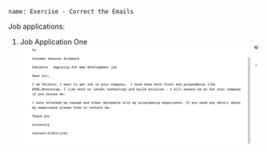 ```ngMeta
name: Exercise - Correct the Emails
```


Job applications:
<br>
1. Job Application One
![Job Application 1](images/application1.png)
<br>
